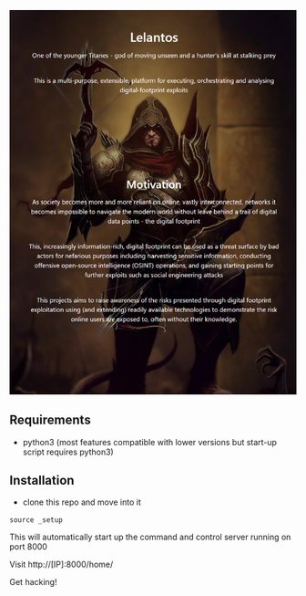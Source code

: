 ![Alt text](lelantos_base/static/lelantos_base/imgs/lelantos-about.png?raw=true "Title")

## Requirements

- python3 (most features compatible with lower versions but start-up script requires python3)

## Installation

- clone this repo and move into it
```
source _setup
```

This will automatically start up the command and control server running on port 8000

Visit http://[IP]:8000/home/

Get hacking!
